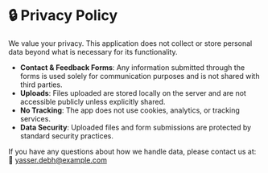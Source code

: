 # 🔒 Privacy Policy

We value your privacy. This application does not collect or store personal data beyond what is necessary for its functionality.

- **Contact & Feedback Forms**: Any information submitted through the forms is used solely for communication purposes and is not shared with third parties.  
- **Uploads**: Files uploaded are stored locally on the server and are not accessible publicly unless explicitly shared.  
- **No Tracking**: The app does not use cookies, analytics, or tracking services.  
- **Data Security**: Uploaded files and form submissions are protected by standard security practices.  

If you have any questions about how we handle data, please contact us at:  
📧 yasser.debh@example.com
